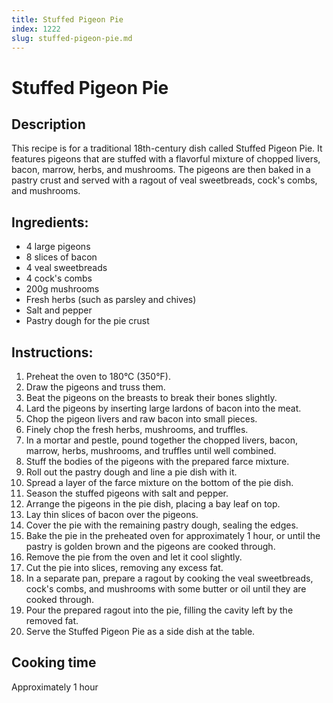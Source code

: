 ```yaml
---
title: Stuffed Pigeon Pie
index: 1222
slug: stuffed-pigeon-pie.md
---
```


# Stuffed Pigeon Pie

## Description
This recipe is for a traditional 18th-century dish called Stuffed Pigeon Pie. It features pigeons that are stuffed with a flavorful mixture of chopped livers, bacon, marrow, herbs, and mushrooms. The pigeons are then baked in a pastry crust and served with a ragout of veal sweetbreads, cock's combs, and mushrooms.

## Ingredients:
- 4 large pigeons
- 8 slices of bacon
- 4 veal sweetbreads
- 4 cock's combs
- 200g mushrooms
- Fresh herbs (such as parsley and chives)
- Salt and pepper
- Pastry dough for the pie crust

## Instructions:
1. Preheat the oven to 180°C (350°F).
2. Draw the pigeons and truss them.
3. Beat the pigeons on the breasts to break their bones slightly.
4. Lard the pigeons by inserting large lardons of bacon into the meat.
5. Chop the pigeon livers and raw bacon into small pieces.
6. Finely chop the fresh herbs, mushrooms, and truffles.
7. In a mortar and pestle, pound together the chopped livers, bacon, marrow, herbs, mushrooms, and truffles until well combined.
8. Stuff the bodies of the pigeons with the prepared farce mixture.
9. Roll out the pastry dough and line a pie dish with it.
10. Spread a layer of the farce mixture on the bottom of the pie dish.
11. Season the stuffed pigeons with salt and pepper.
12. Arrange the pigeons in the pie dish, placing a bay leaf on top.
13. Lay thin slices of bacon over the pigeons.
14. Cover the pie with the remaining pastry dough, sealing the edges.
15. Bake the pie in the preheated oven for approximately 1 hour, or until the pastry is golden brown and the pigeons are cooked through.
16. Remove the pie from the oven and let it cool slightly.
17. Cut the pie into slices, removing any excess fat.
18. In a separate pan, prepare a ragout by cooking the veal sweetbreads, cock's combs, and mushrooms with some butter or oil until they are cooked through.
19. Pour the prepared ragout into the pie, filling the cavity left by the removed fat.
20. Serve the Stuffed Pigeon Pie as a side dish at the table.

## Cooking time
Approximately 1 hour
